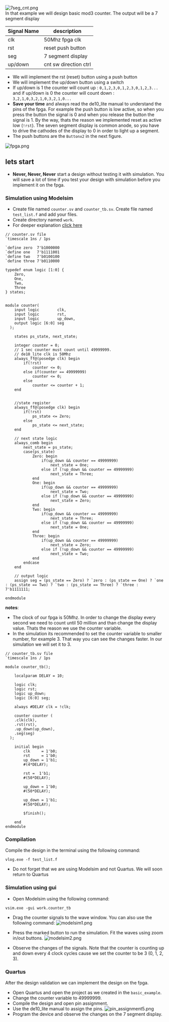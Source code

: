 ![7seg_cnt.png](/snapshots/fpga_tutorial/7seg_cnt.png)   
In that example we will design basic mod3 counter. The output will be a 7 segment display

| Signal Name | description           |
|-------------|-----------------------|
|    clk      | 50Mhz fpga clk        |
|    rst      | reset push button     |
|    seg      | 7 segment display     |
|    up/down  | cnt sw direction ctrl |

- We will implement the rst (reset) button using a push button
- We will implement the up/down button using a switch
- If up/down is 1 the counter will count up : `0,1,2,3,0,1,2,3,0,1,2,3...` and if up/down is 0 the counter will count down : `3,2,1,0,3,2,1,0,3,2,1,0...`
- **Save your time** and always read the de10_lite manual to understand the pins of the fpga. For example the push button is low active, so when you press the button the signal is 0 and when you release the button the signal is 1. By the way, thats the reason we implemented reset as active low (`!rst`). The seven segment display is common anode, so you have to drive the cathodes of the display to 0 in order to light up a segment.
- The push buttons are the `Buttonx2` in the next figure.    

![fpga.png](/snapshots/fpga_tutorial/fpga.png)

## lets start
- **Never, Never, Never** start a design without testing it with simulation. You will save a lot of time if you test your design with simulation before you implement it on the fpga. 

### Simulation using Modelsim
- Create file named `counter.sv` and `counter_tb.sv`. Create file named `test_list.f` and add your files.
- Create directory named `work`.
- For deeper explanation [click here](/docs/TFM/projectTool/hw_compile.md)

```
// counter.sv file
`timescale 1ns / 1ps

`define zero  7'b1000000
`define one   7'b1111001
`define two   7'b0100100
`define three 7'b0110000

typedef enum logic [1:0] {
    Zero,
    One, 
    Two, 
    Three
} states;


module counter(
    input logic        clk, 
    input logic        rst,
    input logic        up_down,
    output logic [6:0] seg
  );
    
    states ps_state, next_state;
    
    integer counter = 0;
    // 1 sec counter must count until 49999999. 
    // de10_lite clk is 50Mhz
    always_ff@(posedge clk) begin
        if(!rst)
            counter <= 0;
        else if(counter == 49999999)
            counter <= 0;    
        else
            counter <= counter + 1;
    end
    
     
    //state register
    always_ff@(posedge clk) begin
        if(!rst)
            ps_state <= Zero;
        else
            ps_state <= next_state;
    end
    
    // next state logic   
    always_comb begin
        next_state = ps_state;
        case(ps_state)
            Zero: begin
                if(up_down && counter == 49999999)
                    next_state = One;
                else if (!up_down && counter == 49999999)
                    next_state = Three;
            end
            One: begin
                if(up_down && counter == 49999999)
                    next_state = Two;
                else if (!up_down && counter == 49999999)
                    next_state = Zero;
            end
            Two: begin
                if(up_down && counter == 49999999)
                    next_state = Three;
                else if (!up_down && counter == 49999999)
                    next_state = One;
            end
            Three: begin
                if(up_down && counter == 49999999)
                    next_state = Zero;
                else if (!up_down && counter == 49999999)
                    next_state = Two;
            end     
        endcase        
    end
   
    // output logic
    assign seg = (ps_state == Zero) ? `zero : (ps_state == One) ? `one : (ps_state == Two) ? `two : (ps_state == Three) ? `three : 7'b1111111; 
    
endmodule
```
**notes**:   
- The clock of our fpga is 50Mhz. In order to change the display every second we need to count until 50 million and than change the display value. Thats the reason we use the counter variable.
- In the simulation its recommended to set the counter variable to smaller number, for example 3. That way you can see the changes faster. In our simulation we will set it to 3.

```
// counter_tb.sv file
`timescale 1ns / 1ps

module counter_tb();

    localparam DELAY = 10;
    
    logic clk;
    logic rst;
    logic up_down;
    logic [6:0] seg;
    
    always #DELAY clk = !clk;
    
    counter counter (
    .clk(clk), 
    .rst(rst),
    .up_down(up_down),
    .seg(seg)
  );

    initial begin
        clk     = 1'b0;
        rst     = 1'b0;
        up_down = 1'b1;
        #(4*DELAY);
       
        rst =  1'b1;
        #(50*DELAY);
        
        up_down = 1'b0;
        #(50*DELAY);
        
        up_down = 1'b1;
        #(50*DELAY);
        
        $finish();
       
    end
endmodule

```
### Compilation
Compile the design in the terminal using the following command:

```
vlog.exe -f test_list.f
```
-  Do not forget that we are using Modelsim and not Quartus. We will soon return to Quartus  

### Simulation using gui
- Open Modelsim using the following command:
```
vsim.exe -gui work.counter_tb
```

- Drag the counter signals to the wave window. You can also use the following command:
![modelsim1.png](/snapshots/fpga_tutorial/modelsim1.png) 

- Press the marked button to run the simulation. Fit the waves using zoom in/out buttons.
![modelsim2.png](/snapshots/fpga_tutorial/modelsim2.png) 

- Observe the changes of the signals. Note that the counter is counting up and down every 4 clock cycles cause we set the counter to be 3 (0, 1, 2, 3).

### Quartus
After the design validation we can implement the design on the fpga. 
- Open Quartus and open the project as we created in the `basic_example`.
- Change the counter variable to 49999999.
- Compile the design and open pin assignment.
- Use the de10_lite manual to assign the pins.
![pin_assignment5.png](/snapshots/fpga_tutorial/pin_assignment5.png) 
- Program the device and observe the changes on the 7 segment display.
